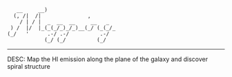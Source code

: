        __     __)
      (, /|  /|               ,
        / | / |  _  __  __     __   _
     ) /  |/  |_(_(_/_)_/_)__(_/ (_(_/_
    (_/   '      .-/ .-/          .-/
                (_/ (_/          (_/
--------------------------------------------
DESC: Map the HI emission along the plane of the galaxy and discover spiral structure
